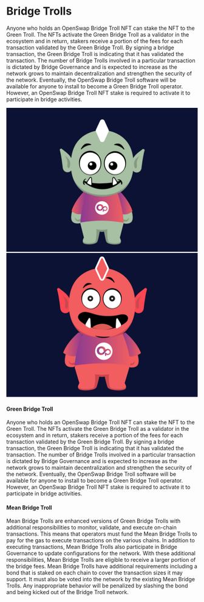 # Bridge Trolls

Anyone who holds an OpenSwap Bridge Troll NFT can stake the NFT to the Green Troll. The NFTs activate the Green Bridge Troll as a validator in the ecosystem and in return, stakers receive a portion of the fees for each transaction validated by the Green Bridge Troll. By signing a bridge transaction, the Green Bridge Troll is indicating that it has validated the transaction. The number of Bridge Trolls involved in a particular transaction is dictated by Bridge Governance and is expected to increase as the network grows to maintain decentralization and strengthen the security of the network. 
Eventually, the OpenSwap Bridge Troll software will be available for anyone to install to become a Green Bridge Troll operator. However, an OpenSwap Bridge Troll NFT stake is required to activate it to participate in bridge activities.

![Green Troll](../../.gitbook/assets/greenTroll.jpg) ![Mean Troll](../../.gitbook/assets/redTroll.jpg)

#### Green Bridge Troll

Anyone who holds an OpenSwap Bridge Troll NFT can stake the NFT to the Green Troll. The NFTs activate the Green Bridge Troll as a validator in the ecosystem and in return, stakers receive a portion of the fees for each transaction validated by the Green Bridge Troll. By signing a bridge transaction, the Green Bridge Troll is indicating that it has validated the transaction. The number of Bridge Trolls involved in a particular transaction is dictated by Bridge Governance and is expected to increase as the network grows to maintain decentralization and strengthen the security of the network. 
Eventually, the OpenSwap Bridge Troll software will be available for anyone to install to become a Green Bridge Troll operator. However, an OpenSwap Bridge Troll NFT stake is required to activate it to participate in bridge activities.


#### Mean Bridge Troll

Mean Bridge Trolls are enhanced versions of Green Bridge Trolls with additional responsibilities to monitor, validate, and execute on-chain transactions. This means that operators must fund the Mean Bridge Trolls to pay for the gas to execute transactions on the various chains. 
In addition to executing transactions, Mean Bridge Trolls also participate in Bridge Governance to update configurations for the network. With these additional responsibilities, Mean Bridge Trolls are eligible to receive a larger portion of the bridge fees.
Mean Bridge Trolls have additional requirements including a bond that is staked on each chain to cover the transaction sizes it may support. It must also be voted into the network by the existing Mean Bridge Trolls. Any inappropriate behavior will be penalized by slashing the bond and being kicked out of the Bridge Troll network.